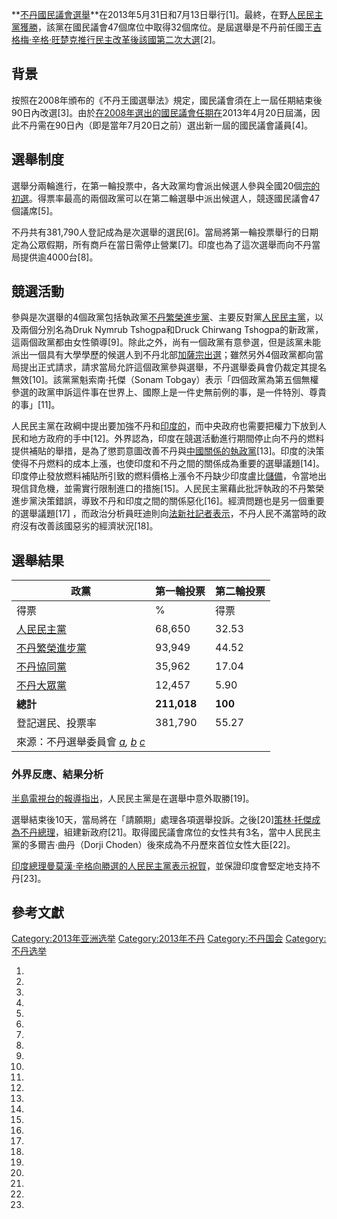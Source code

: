 **[不丹](../Page/不丹.md "wikilink")[國民議會選舉](https://zh.wikipedia.org/wiki/不丹國民議會 "wikilink")**在2013年5月31日和7月13日舉行\[1\]。最終，在野[人民民主黨獲勝](../Page/人民民主黨_\(不丹\).md "wikilink")，該黨在國民議會47個席位中取得32個席位。是屆選舉是不丹前任國王[吉格梅·辛格·旺楚克推行民主改革後該國第二次大選](../Page/吉格梅·辛格·旺楚克.md "wikilink")\[2\]。

## 背景

按照在2008年頒布的《不丹王國選舉法》規定，國民議會須在上一屆任期結束後90日內改選\[3\]。由於[在2008年選出的國民議會任期在](https://zh.wikipedia.org/wiki/2008年不丹國民議會選舉 "wikilink")2013年4月20日屆滿，因此不丹需在90日內（即是當年7月20日之前）選出新一屆的國民議會議員\[4\]。

## 選舉制度

選舉分兩輪進行，在第一輪投票中，各大政黨均會派出候選人參與全國20個[宗的初選](../Page/宗_\(不丹\).md "wikilink")。得票率最高的兩個政黨可以在第二輪選舉中派出候選人，競逐國民議會47個議席\[5\]。

不丹共有381,790人登記成為是次選舉的選民\[6\]。當局將第一輪投票舉行的日期定為公眾假期，所有商戶在當日需停止營業\[7\]。印度也為了這次選舉而向不丹當局提供逾4000台\[8\]。

## 競選活動

參與是次選舉的4個政黨包括執政黨[不丹繁榮進步黨](https://zh.wikipedia.org/wiki/不丹繁榮進步黨 "wikilink")、主要反對黨[人民民主黨](../Page/人民民主黨_\(不丹\).md "wikilink")，以及兩個分別名為Druk
Nymrub Tshogpa和Druck Chirwang
Tshogpa的新政黨，這兩個政黨都由女性領導\[9\]。除此之外，尚有一個政黨有意參選，但是該黨未能派出一個具有大學學歷的候選人到不丹北部[加薩宗出選](https://zh.wikipedia.org/wiki/加薩宗 "wikilink")；雖然另外4個政黨都向當局提出正式請求，請求當局允許這個政黨參與選舉，不丹選舉委員會仍裁定其提名無效\[10\]。該黨黨魁索南·托傑（Sonam
Tobgay）表示「四個政黨為第五個無權參選的政黨申訴這件事在世界上、國際上是一件史無前例的事，是一件特別、尊貴的事」\[11\]。

人民民主黨在政綱中提出要加強不丹和[印度的](../Page/印度.md "wikilink")，而中央政府也需要把權力下放到人民和地方政府的手中\[12\]。外界認為，印度在競選活動進行期間停止向不丹的燃料提供補貼的舉措，是為了懲罰意圖改善不丹與[中國關係的執政黨](https://zh.wikipedia.org/wiki/中華人民共和國 "wikilink")\[13\]。印度的決策使得不丹燃料的成本上漲，也使印度和不丹之間的關係成為重要的選舉議題\[14\]。印度停止發放燃料補貼所引致的燃料價格上漲令不丹缺少印度盧比[儲備](https://zh.wikipedia.org/wiki/外匯儲備 "wikilink")，令當地出現信貸危機，並需實行限制進口的措施\[15\]。人民民主黨藉此批評執政的不丹繁榮進步黨決策錯誤，導致不丹和印度之間的關係惡化\[16\]。經濟問題也是另一個重要的選舉議題\[17\]
，而政治分析員旺迪則向[法新社記者表示](../Page/法新社.md "wikilink")，不丹人民不滿當時的政府沒有改善該國惡劣的經濟狀況\[18\]。

## 選舉結果

| 政黨                                                                                                                                                                                                                                                                                                                          | 第一輪投票       | 第二輪投票   |
| --------------------------------------------------------------------------------------------------------------------------------------------------------------------------------------------------------------------------------------------------------------------------------------------------------------------------- | ----------- | ------- |
| 得票                                                                                                                                                                                                                                                                                                                          | %           | 得票      |
| [人民民主黨](../Page/人民民主黨_\(不丹\).md "wikilink")                                                                                                                                                                                                                                                                                 | 68,650      | 32.53   |
| [不丹繁榮進步黨](https://zh.wikipedia.org/wiki/不丹繁榮進步黨 "wikilink")                                                                                                                                                                                                                                                                 | 93,949      | 44.52   |
| [不丹協同黨](https://zh.wikipedia.org/wiki/不丹協同黨 "wikilink")                                                                                                                                                                                                                                                                     | 35,962      | 17.04   |
| [不丹大眾黨](https://zh.wikipedia.org/wiki/不丹大眾黨 "wikilink")                                                                                                                                                                                                                                                                     | 12,457      | 5.90    |
| **總計**                                                                                                                                                                                                                                                                                                                      | **211,018** | **100** |
| 登記選民、投票率                                                                                                                                                                                                                                                                                                                    | 381,790     | 55.27   |
| 來源：不丹選舉委員會 *[a](https://web.archive.org/web/20131105090755/http://www.election-bhutan.org.bt/NAResult2013/), [b](https://web.archive.org/web/20130716145635/http://www.election-bhutan.org.bt/NAGResult2013/allvotes.php) [c](https://web.archive.org/web/20140601220341/http://www.election-bhutan.org.bt/NAGResult2013/)* |             |         |

### 外界反應、結果分析

[半島電視台的報導指出](https://zh.wikipedia.org/wiki/半島電視台 "wikilink")，人民民主黨是在選舉中意外取勝\[19\]。

選舉結束後10天，當局將在「請願期」處理各項選舉投訴。之後\[20\][策林·托傑成為](../Page/策林·托傑.md "wikilink")[不丹總理](https://zh.wikipedia.org/wiki/不丹總理 "wikilink")，組建新政府\[21\]。取得國民議會席位的女性共有3名，當中人民民主黨的多爾吉·曲丹（Dorji
Choden）後來成為不丹歷來首位女性大臣\[22\]。

[印度總理](https://zh.wikipedia.org/wiki/印度總理 "wikilink")[曼莫漢·辛格向勝選的人民民主黨表示祝賀](https://zh.wikipedia.org/wiki/曼莫漢·辛格 "wikilink")，並保證印度會堅定地支持不丹\[23\]。

## 參考文獻

[Category:2013年亚洲选举](https://zh.wikipedia.org/wiki/Category:2013年亚洲选举 "wikilink")
[Category:2013年不丹](https://zh.wikipedia.org/wiki/Category:2013年不丹 "wikilink")
[Category:不丹国会](https://zh.wikipedia.org/wiki/Category:不丹国会 "wikilink")
[Category:不丹选举](https://zh.wikipedia.org/wiki/Category:不丹选举 "wikilink")

1.

2.

3.

4.

5.
6.

7.

8.

9.

10.
11.
12.
13.
14.

15.

16.

17.

18.

19.

20.

21.

22.
23.